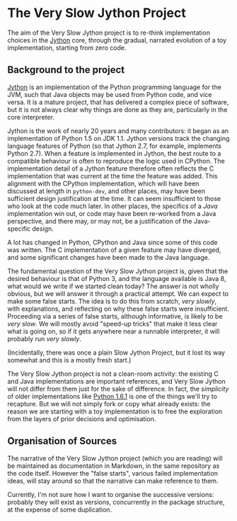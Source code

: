 # The Very Slow Jython Project

The aim of the Very Slow Jython project is to re-think implementation choices in the [Jython](http://www.jython.org) core, through the gradual, narrated evolution of a toy implementation,
starting from zero code.

## Background to the project

[Jython](http://www.jython.org) is an implementation of the Python programming language for the JVM, such that Java objects may be used from Python code, and vice versa.
It is a mature project, that has delivered a complex piece of software, but it is not always clear why things are done as they are, particularly in the core interpreter.

Jython is the work of nearly 20 years and many contributors:
it began as an implementation of Python 1.5 on JDK 1.1.
Jython versions track the changing language features of Python (so that Jython 2.7, for example, implements Python 2.7).
When a feature is implemented in Jython, the best route to a compatible behaviour is often to reproduce the logic used in CPython.
The implementation detail of a Jython feature therefore often reflects the C implementation that was current at the time the feature was added.
This alignment with the CPython implementation, which will have been discussed at length in `python-dev`, and other places, may have been sufficient design justification at the time.
It can seem insufficient to those who look at the code much later.
In other places, the specifics of a *Java* implementation win out, or code may have been re-worked from a Java perspective, and there may, or may not, be a justification of the Java-specific design.

A lot has changed in Python, CPython and Java since some of this code was written.
The C implementation of a given feature may have diverged, and some significant changes have been made to the Java language.

The fundamental question of the Very Slow Jython project is, given that the desired behaviour is that of Python 3, and the language available is Java 8, what would we write if we started clean today?
The answer is not wholly obvious, but we will answer it through a practical attempt.
We can expect to make some false starts.
The idea is to do this from scratch, *very slowly*, with explanations, and reflecting on why these false starts were insufficient.
Proceeding via a series of false starts, although informative, is likely to be *very slow*.
We will mostly avoid "speed-up tricks" that make it less clear what is going on,
so if it gets anywhere near a runnable interpreter, it will probably run *very slowly*.

(Incidentally, there was once a plain Slow Jython Project, but it lost its way somewhat and this is a mostly fresh start.)

The Very Slow Jython project is not a clean-room activity: the existing C and Java implementations are important references, and Very Slow Jython will not differ from them just for the sake of difference.
In fact, the *simplicity* of older implementations like [Python 1.6.1](https://www.python.org/download/releases/1.6.1/) is one of the things we'll try to recapture.
But we will not simply fork or copy what already exists: the reason we are starting with a toy implementation is to free the exploration from the layers of prior decisions and optimisation.

## Organisation of Sources

The narrative of the Very Slow Jython project (which you are reading) will be maintained as documentation in Markdown, in the same repository as the code itself.
However the "false starts", various failed implementation ideas, will stay around so that the narrative can make reference to them.

Currently, I'm not sure how I want to organise the successive versions: probably they will exist as versions, concurrently in the package structure, at the expense of some duplication.

